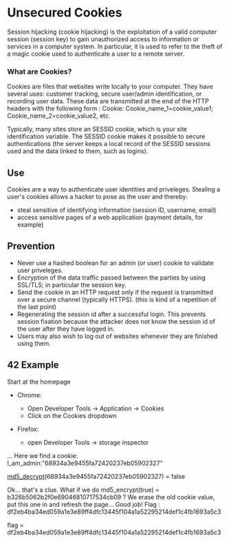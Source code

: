 # Unsecured Cookies

Session hijacking (cookie hijacking) is the exploitation of a valid computer session (session key) to gain unauthorized access to information or services in a computer system. In particular, it is used to refer to the theft of a magic cookie used to authenticate a user to a remote server.

### What are Cookies?

Cookies are files that websites write locally to your computer. 
They have several uses: customer tracking, secure user/admin identification, or recording user data.
These data are transmitted at the end of the HTTP headers with the following form : 
Cookie: Cookie_name_1=cookie_value1; Cookie_name_2=cookie_value2, etc.

Typically, many sites store an SESSID cookie, which is your site identification variable. 
The SESSID cookie makes it possible to secure authentications 
(the server keeps a local record of the SESSID sessions used and the data linked to them, such as logins).


## Use

Cookies are a way to authenticate user identities and priveleges. Stealing a user's cookies
allows a hacker to pose as the user and thereby:
- steal sensitive of identifying information (session ID, username, email)
- access sensitive pages of a web application (payment details, for example)


## Prevention

- Never use a hashed boolean for an admin (or user) cookie to validate user priveleges. 
- Encryption of the data traffic passed between the parties by using SSL/TLS; in particular the session key.
- Send the cookie in an HTTP request only if the request is transmitted over a secure channel (typically HTTPS). (this is kind of a repetition of the last point)
- Regenerating the session id after a successful login. This prevents session fixation because 
the attacker does not know the session id of the user after they have logged in.
- Users may also wish to log out of websites whenever they are finished using them.


## 42 Example

Start at the homepage

* Chrome:
  - Open Developer Tools -> Application -> Cookies
  - Click on the Cookies dropdown

* Firefox:
  - open Developer Tools -> storage inspector

... Here we find a cookie:
I_am_admin:"68934a3e9455fa72420237eb05902327"

[md5_decrypt](https://md5decrypt.net)(68934a3e9455fa72420237eb05902327) = false

Ok... that's a clue. What if we do md5_encrypt(true) = b326b5062b2f0e69046810717534cb09 ?
We erase the old cookie value, put this one in and refresh the page... 
Good job! Flag : df2eb4ba34ed059a1e3e89ff4dfc13445f104a1a52295214def1c4fb1693a5c3

flag = df2eb4ba34ed059a1e3e89ff4dfc13445f104a1a52295214def1c4fb1693a5c3
